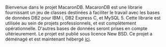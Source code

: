 Bienvenue dans le projet MacaronDB.
MacaronDB est une librarie fournissant un jeu de classes destinées à faciliter le travail avec les bases de données DB2 pour IBM i, DB2 Express C, et MySQL 5.
Cette librarie est utilisée au sein de projets professionnels, et est complètement opérationnelle.
D'autres bases de données seront prises en compte ultérieurement.
Le projet est publié sous licence New BSD.
Ce projet a déménagé et est maintenant hébergé <a href='http://gregphplab.com'>ici</a>.